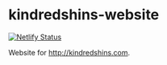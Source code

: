 # kindredshins-website

[![Netlify Status](https://api.netlify.com/api/v1/badges/0aab8a1c-576e-4b70-b722-fa78c85176b3/deploy-status)](https://app.netlify.com/sites/kindredshins/deploys)

Website for http://kindredshins.com.
